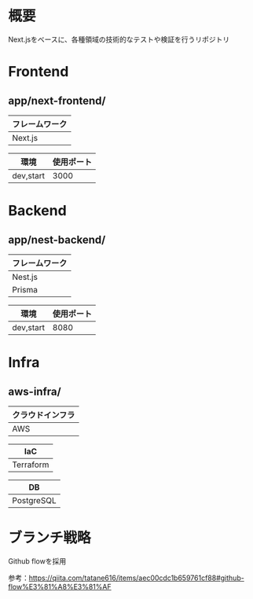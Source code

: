 # 概要
Next.jsをベースに、各種領域の技術的なテストや検証を行うリポジトリ

# Frontend

## app/next-frontend/

| フレームワーク |
| ---- |
| Next.js |

|環境|使用ポート|
| ---- | ---- |
| dev,start | 3000 |

# Backend

## app/nest-backend/

| フレームワーク |
| ---- |
| Nest.js |
| Prisma |

|環境|使用ポート|
| ---- | ---- |
| dev,start | 8080 |

# Infra

## aws-infra/

| クラウドインフラ |
| ---- |
| AWS |

| IaC |
| ---- |
| Terraform |

| DB |
| ---- |
| PostgreSQL |

# ブランチ戦略

Github flowを採用

参考：https://qiita.com/tatane616/items/aec00cdc1b659761cf88#github-flow%E3%81%A8%E3%81%AF
